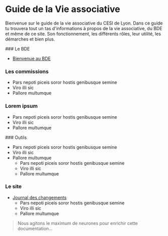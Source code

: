 # Guide de la Vie associative

Bienvenue sur le guide de la vie associative du CESI de Lyon.
Dans ce guide tu trouvera tout un tas d'informations à propos de la vie associative, du BDE et même de ce site.
Son fonctionnement, les différents rôles, leur utilité, les démarches et bien plus.

<div class="multicols">
  <div class="col" markdown="1">
  ### Le BDE

  * [Bienvenue au BDE](#)

  ### Les commissions

  - Pars nepoti piceis soror hostis genibusque semine
  - Viro illi sic
  - Pallore multumque

  ### Lorem ipsum

  - Pars nepoti piceis soror hostis genibusque semine
  - Viro illi sic
  - Pallore multumque
  </div>
  <div class="col" markdown="1">
  ### Outils

  - Pars nepoti piceis soror hostis genibusque semine
  - Viro illi sic
  - Pallore multumque
    - Pars nepoti piceis soror hostis genibusque semine
    - Viro illi sic
    - Pallore multumque

  ### Le site

  * [Journal des changements](./site/changelog.md)
    - Pars nepoti piceis soror hostis genibusque semine
    - Viro illi sic
    - Pallore multumque
  </div>
</div>

> Nous agitons le maximum de neurones pour enrichir cette documentation...
